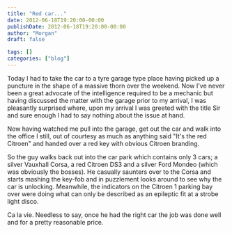 ```yaml
---
title: "Red car..."
date: 2012-06-18T19:20:00-00:00
publishDate: 2012-06-18T19:20:00-00:00
author: "Morgan"
draft: false

tags: []
categories: ["blog"]
---
```


Today I had to take the car to a tyre garage type place having picked up a puncture in the shape of a massive thorn over the weekend. Now I've never been a great advocate of the intelligence required to be a mechanic but having discussed the matter with the garage prior to my arrival, I was pleasantly surprised where, upon my arrival I was greeted with the title Sir and sure enough I had to say nothing about the issue at hand.

Now having watched me pull into the garage, get out the car and walk into the office I still, out of courtesy as much as anything said "It's the red Citroen" and handed over a red key with obvious Citroen branding.

So the guy walks back out into the car park which contains only 3 cars; a silver Vauxhall Corsa, a red Citroen DS3 and a silver Ford Mondeo (which was obviously the bosses). He casually saunters over to the Corsa and starts mashing the key-fob and in puzzlement looks around to see why the car is unlocking. Meanwhile, the indicators on the Citroen 1 parking bay over were doing what can only be described as an epileptic fit at a strobe light disco.

Ca la vie. Needless to say, once he had the right car the job was done well and for a pretty reasonable price.
